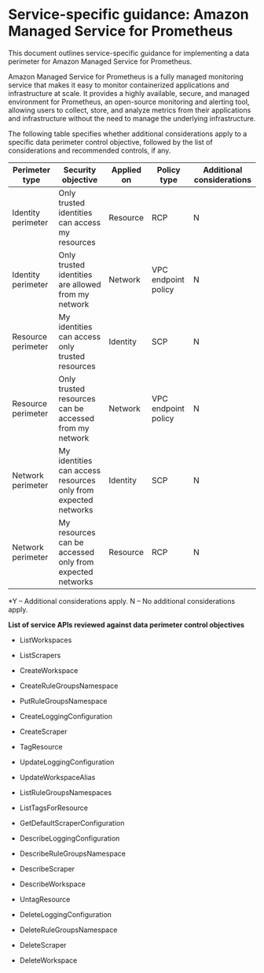 
# Service-specific guidance: Amazon Managed Service for Prometheus


This document outlines service-specific guidance for implementing a data perimeter for Amazon Managed Service for Prometheus. 

Amazon Managed Service for Prometheus is a fully managed monitoring service that makes it easy to monitor containerized applications and infrastructure at scale. It provides a highly available, secure, and managed environment for Prometheus, an open-source monitoring and alerting tool, allowing users to collect, store, and analyze metrics from their applications and infrastructure without the need to manage the underlying infrastructure.


The following table specifies whether additional considerations apply to a specific data perimeter control objective, followed by the list of considerations and recommended controls, if any.

| Perimeter type | Security objective | Applied on | Policy type | Additional considerations |
|----------------|-------------------|------------|-------------|------------------------|
| Identity perimeter | Only trusted identities can access my resources | Resource | RCP | N |
| Identity perimeter | Only trusted identities are allowed from my network | Network | VPC endpoint policy | N |
| Resource perimeter | My identities can access only trusted resources | Identity | SCP | N |
| Resource perimeter | Only trusted resources can be accessed from my network | Network | VPC endpoint policy | N |
| Network perimeter | My identities can access resources only from expected networks | Identity | SCP | N |
| Network perimeter | My resources can be accessed only from expected networks | Resource | RCP | N |

*Y – Additional considerations apply. N – No additional considerations apply.
 

**List of service APIs reviewed against data perimeter control objectives**

* ListWorkspaces

* ListScrapers

* CreateWorkspace

* CreateRuleGroupsNamespace

* PutRuleGroupsNamespace

* CreateLoggingConfiguration

* CreateScraper

* TagResource

* UpdateLoggingConfiguration

* UpdateWorkspaceAlias

* ListRuleGroupsNamespaces

* ListTagsForResource

* GetDefaultScraperConfiguration

* DescribeLoggingConfiguration

* DescribeRuleGroupsNamespace

* DescribeScraper

* DescribeWorkspace

* UntagResource

* DeleteLoggingConfiguration

* DeleteRuleGroupsNamespace

* DeleteScraper

* DeleteWorkspace


